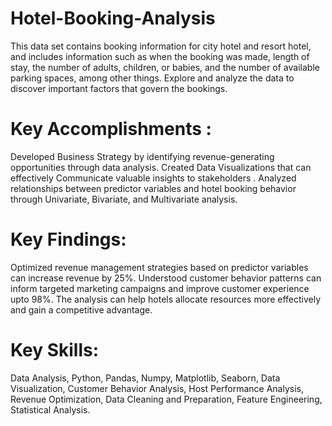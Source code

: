# Hotel-Booking-Analysis
This data set contains booking information for city hotel and resort hotel, and includes information such as when the booking was made, length of stay, the number of adults, children, or babies, and the number of available parking spaces, among other things. Explore and analyze the data to discover important factors that govern the bookings.
# Key Accomplishments :
Developed Business Strategy by identifying revenue-generating opportunities through data analysis.
Created Data Visualizations that can effectively Communicate valuable insights to stakeholders .
Analyzed relationships between predictor variables and hotel booking behavior through Univariate, Bivariate, and Multivariate analysis.
# Key Findings:
Optimized revenue management strategies based on predictor variables can increase revenue by 25%.
Understood customer behavior patterns can inform targeted marketing campaigns and improve customer experience upto 98%.
The analysis can help hotels allocate resources more effectively and gain a competitive advantage.
# Key Skills:
Data Analysis, Python, Pandas, Numpy, Matplotlib, Seaborn, Data Visualization, Customer Behavior Analysis, Host Performance Analysis, Revenue Optimization, Data Cleaning and Preparation, Feature Engineering, Statistical Analysis.
